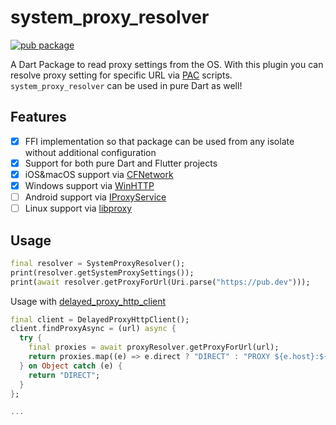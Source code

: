 # system\_proxy\_resolver

[![pub package](https://img.shields.io/pub/v/system_proxy_resolver.svg)](https://pub.dev/packages/system_proxy_resolver)

A Dart Package to read proxy settings from the OS. With this plugin you can resolve proxy 
setting for specific URL via [PAC](https://en.wikipedia.org/wiki/Proxy_auto-config) scripts.
`system_proxy_resolver` can be used in pure Dart as well!

## Features

- [x] FFI implementation so that package can be used from any isolate without additional configuration
- [x] Support for both pure Dart and Flutter projects
- [x] iOS&macOS support via [CFNetwork](https://developer.apple.com/documentation/cfnetwork)
- [x] Windows support via [WinHTTP](https://learn.microsoft.com/en-us/windows/win32/winhttp/about-winhttp)
- [ ] Android support via [IProxyService](https://android.googlesource.com/platform/frameworks/base/+/android-6.0.1_r16/core/java/android/net/PacProxySelector.java)
- [ ] Linux support via [libproxy](https://github.com/libproxy/libproxy)

## Usage

```dart
final resolver = SystemProxyResolver();
print(resolver.getSystemProxySettings());
print(await resolver.getProxyForUrl(Uri.parse("https://pub.dev")));
```

Usage with [delayed_proxy_http_client](https://github.com/ky1vstar/delayed_proxy_http_client)

```dart
final client = DelayedProxyHttpClient();
client.findProxyAsync = (url) async {
  try {
    final proxies = await proxyResolver.getProxyForUrl(url);
    return proxies.map((e) => e.direct ? "DIRECT" : "PROXY ${e.host}:${e.port}").join("; ");
  } on Object catch (e) {
    return "DIRECT";
  }
};

...
```
